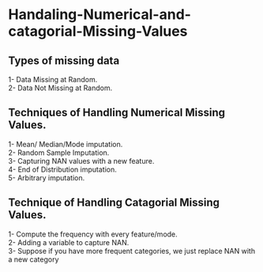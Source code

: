<h1> Handaling-Numerical-and-catagorial-Missing-Values</h1>  
<h2>Types of missing data</h2> 

 1- Data Missing at Random.  
 2- Data Not Missing at Random.

<h2> Techniques of Handling Numerical Missing Values.</h2>  

1- Mean/ Median/Mode imputation.  
2- Random Sample Imputation.  
3- Capturing NAN values with a new feature.  
4- End of Distribution imputation.  
5- Arbitrary imputation.

<h2> Technique of Handling Catagorial Missing Values.</h2>  

1- Compute the frequency with every feature/mode.  
2- Adding a variable to capture NAN.  
3- Suppose if you have more frequent categories, we just replace NAN with a new category
